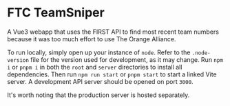 # FTC TeamSniper

A Vue3 webapp that uses the FIRST API to find most recent team numbers because it was too much effort to use The Orange Alliance.

To run locally, simply open up your instance of `node`. Refer to the `.node-version` file for the version used for development, as it may change. 
Run `npm i` or `pnpm i` in both the `root` and `server` directories to install all dependencies.
Then run `npm run start` or `pnpm start` to start a linked Vite server. A development API server should be opened on port `3000`.

It's worth noting that the production server is hosted separately.
